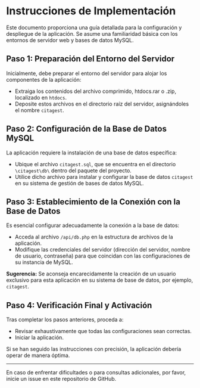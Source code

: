# Instrucciones de Implementación

Este documento proporciona una guía detallada para la configuración y despliegue de la aplicación. Se asume una familiaridad básica con los entornos de servidor web y bases de datos MySQL.

## Paso 1: Preparación del Entorno del Servidor

Inicialmente, debe preparar el entorno del servidor para alojar los componentes de la aplicación:

- Extraiga los contenidos del archivo comprimido, htdocs.rar o .zip, localizado en `htdocs`.
- Deposite estos archivos en el directorio raíz del servidor, asignándoles el nombre `citagest`.

## Paso 2: Configuración de la Base de Datos MySQL

La aplicación requiere la instalación de una base de datos específica:

- Ubique el archivo `citagest.sql`, que se encuentra en el directorio `\citagest\db\` dentro del paquete del proyecto.
- Utilice dicho archivo para instalar y configurar la base de datos `citagest` en su sistema de gestión de bases de datos MySQL.

## Paso 3: Establecimiento de la Conexión con la Base de Datos

Es esencial configurar adecuadamente la conexión a la base de datos:

- Acceda al archivo `/api/db.php` en la estructura de archivos de la aplicación.
- Modifique las credenciales del servidor (dirección del servidor, nombre de usuario, contraseña) para que coincidan con las configuraciones de su instancia de MySQL.

**Sugerencia:** Se aconseja encarecidamente la creación de un usuario exclusivo para esta aplicación en su sistema de base de datos, por ejemplo, `citagest`.

## Paso 4: Verificación Final y Activación

Tras completar los pasos anteriores, proceda a:

- Revisar exhaustivamente que todas las configuraciones sean correctas.
- Iniciar la aplicación.

Si se han seguido las instrucciones con precisión, la aplicación debería operar de manera óptima.

---

En caso de enfrentar dificultades o para consultas adicionales, por favor, inicie un issue en este repositorio de GitHub.
